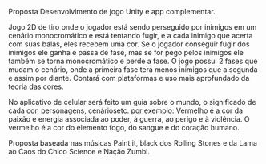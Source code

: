 Proposta Desenvolvimento de jogo Unity e app complementar.

Jogo 2D de tiro onde o jogador está sendo perseguido por inimigos em um cenário monocromático e está tentando fugir, e a cada inimigo que acerta com suas balas, eles recebem uma cor. 
Se o jogador conseguir fugir dos inimigos ele ganha e passa de fase, mas se for pego pelos inimigos ele também se torna monocromático e perde a fase.
O jogo possui 2 fases que mudam o cenário, onde a primeira fase terá menos inimigos que a segunda e assim por diante. Contará com plataformas e uso mais aprofundado da teoria das cores.

No aplicativo de celular será feito um guia sobre o mundo, o significado de cada cor, personagens, cenáriosetc. por exemplo:
Vermelho é a cor da paixão e energia associada ao poder, à guerra, ao perigo e à violência. O vermelho é a cor do elemento fogo, do sangue e do coração humano.

Proposta baseada nas músicas Paint it, black dos Rolling Stones e da Lama ao Caos do Chico Science e Nação Zumbi.



